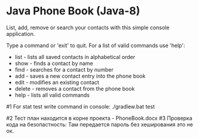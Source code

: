 Java Phone Book (Java-8)
=========================

List, add, remove or search your contacts with this simple console application.

Type a command or 'exit' to quit. For a list of valid commands use 'help':
* list - lists all saved contacts in alphabetical  order
* show - finds a contact by name
* find - searches for a contact by number
* add - saves a new contact entry into the phone book
* edit - modifies an existing contact
* delete - removes a contact from the phone book
* help - lists all valid commands


#1
For stat test write command in console:
        ./gradlew.bat test

#2
Тест план находится в корне проекта - PhoneBook.docx
#3
Проверка кода на безопастность:
 Там передается пароль без хеширования это не ок. 
 